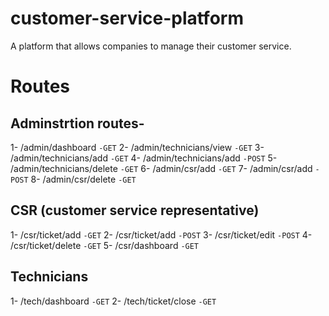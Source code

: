 # customer-service-platform
A platform that allows companies to manage their customer service.

# Routes

## Adminstrtion routes-

1- /admin/dashboard `-GET`
2- /admin/technicians/view  `-GET`
3- /admin/technicians/add   `-GET`
4- /admin/technicians/add   `-POST`
5- /admin/technicians/delete `-GET`
6- /admin/csr/add `-GET`
7- /admin/csr/add `-POST`
8- /admin/csr/delete `-GET`

## CSR (customer service representative)

1- /csr/ticket/add `-GET`
2- /csr/ticket/add `-POST`
3- /csr/ticket/edit `-POST`
4- /csr/ticket/delete `-GET`
5- /csr/dashboard `-GET`

## Technicians 

1- /tech/dashboard `-GET`
2- /tech/ticket/close `-GET`